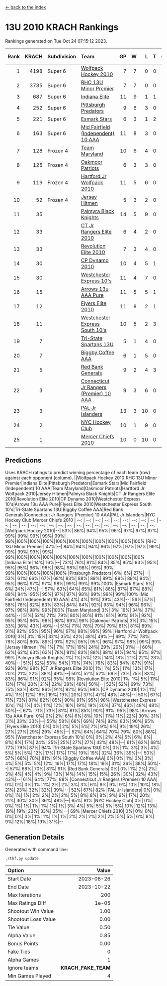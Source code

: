 [<- back to the index](readme.md)
# 13U 2010 KRACH Rankings
Rankings generated on Tue Oct 24 07:15:12 2023.

Rank|KRACH|Subdivision|Team|GP|W|L|T|OTW|OTL|SoS|Exp Wins|Win Diff
---:|---:|:---|:---|---:|---:|---:|---:|---:|---:|---:|---:|---:
1|4198|Super 6|[Wolfpack Hockey 2010](https://gamesheetstats.com/seasons/3664/teams/140960/schedule)|7|7|0|0|0|0|84|7.8|-0.0
2|3735|Super 6|[RHC 13U Minor Premier](https://gamesheetstats.com/seasons/3664/teams/140959/schedule)|7|7|0|0|1|0|74|7.8|-0.0
3|687|Super 6|[Indiana Elite](https://gamesheetstats.com/seasons/3664/teams/144350/schedule)|11|9|1|1|0|0|124|10.4|0.0
4|252|Super 6|[Pittsburgh Predators](https://gamesheetstats.com/seasons/3664/teams/140974/schedule)|9|6|3|0|0|0|239|6.9|0.0
5|221|Super 6|[Esmark Stars](https://gamesheetstats.com/seasons/3664/teams/140972/schedule)|6|3|1|2|0|0|220|4.9|0.0
6|163|Super 6|[Mid Fairfield (Independent) 10 AAA](https://gamesheetstats.com/seasons/3664/teams/140956/schedule)|11|8|3|0|1|0|722|8.8|-0.0
7|128|Frozen 4|[Team Maryland](https://gamesheetstats.com/seasons/3664/teams/140976/schedule)|10|6|4|0|1|0|719|6.8|-0.0
8|125|Frozen 4|[Oakmoor Patriots](https://gamesheetstats.com/seasons/3664/teams/162748/schedule)|6|3|3|0|0|0|271|3.9|0.0
9|119|Frozen 4|[Hartford Jr Wolfpack 2010](https://gamesheetstats.com/seasons/3664/teams/140957/schedule)|11|5|6|0|0|2|1365|5.8|-0.0
10|52|Frozen 4|[Jersey Hitmen](https://gamesheetstats.com/seasons/3664/teams/140961/schedule)|5|3|2|0|0|0|80|3.9|0.0
11|35||[Palmyra Black Knights](https://gamesheetstats.com/seasons/3664/teams/140973/schedule)|14|5|9|0|0|0|1101|5.9|0.0
12|33||[CT Jr Rangers Elite 2010](https://gamesheetstats.com/seasons/3664/teams/140955/schedule)|6|4|2|0|0|0|21|4.9|0.0
13|33||[Revolution Elite 2010](https://gamesheetstats.com/seasons/3664/teams/140975/schedule)|7|3|4|0|0|0|598|3.9|0.0
14|30||[CP Dynamo 2010](https://gamesheetstats.com/seasons/3664/teams/140968/schedule)|10|4|5|1|0|1|87|5.4|0.0
15|30||[Westchester Express 10's](https://gamesheetstats.com/seasons/3664/teams/140967/schedule)|11|4|7|0|0|0|385|4.8|-0.0
16|15||[Arrows 13u AAA Pure](https://gamesheetstats.com/seasons/3664/teams/140965/schedule)|11|5|5|1|0|0|29|6.4|0.0
17|12||[Flyers Elite 2010](https://gamesheetstats.com/seasons/3664/teams/140963/schedule)|11|8|2|1|0|0|5|9.4|0.0
18|11||[Westchester Express South 10's](https://gamesheetstats.com/seasons/3664/teams/140971/schedule)|10|5|2|3|0|0|20|7.4|0.0
19|7||[Tri-State Spartans 13U](https://gamesheetstats.com/seasons/3664/teams/144349/schedule)|5|1|4|0|1|0|180|1.9|0.0
20|7||[Biggby Coffee AAA](https://gamesheetstats.com/seasons/3664/teams/144347/schedule)|6|1|5|0|0|1|253|1.9|0.0
21|5||[Red Bank Generals](https://gamesheetstats.com/seasons/3664/teams/140962/schedule)|9|2|4|3|0|1|21|4.4|0.0
22|3||[Connecticut Jr Rangers (Premier) 10 AAA](https://gamesheetstats.com/seasons/3664/teams/140958/schedule)|9|3|6|0|0|0|18|3.9|0.0
23|3||[PAL Jr Islanders](https://gamesheetstats.com/seasons/3664/teams/140969/schedule)|13|3|10|0|0|0|19|3.9|0.0
24|2||[NYC Hockey Club](https://gamesheetstats.com/seasons/3664/teams/140966/schedule)|10|1|9|0|0|0|38|1.9|0.0
25|1||[Mercer Chiefs 2010](https://gamesheetstats.com/seasons/3664/teams/140964/schedule)|10|0|10|0|0|0|18|0.9|0.0

## Predictions
Uses KRACH ratings to predict winning percentage of each team (row) against each opponent (column).
||Wolfpack Hockey 2010|RHC 13U Minor Premier|Indiana Elite|Pittsburgh Predators|Esmark Stars|Mid Fairfield (Independent) 10 AAA|Team Maryland|Oakmoor Patriots|Hartford Jr Wolfpack 2010|Jersey Hitmen|Palmyra Black Knights|CT Jr Rangers Elite 2010|Revolution Elite 2010|CP Dynamo 2010|Westchester Express 10's|Arrows 13u AAA Pure|Flyers Elite 2010|Westchester Express South 10's|Tri-State Spartans 13U|Biggby Coffee AAA|Red Bank Generals|Connecticut Jr Rangers (Premier) 10 AAA|PAL Jr Islanders|NYC Hockey Club|Mercer Chiefs 2010
| --: | --: | --: | --: | --: | --: | --: | --: | --: | --: | --: | --: | --: | --: | --: | --: | --: | --: | --: | --: | --: | --: | --: | --: | --: | --: 
|Wolfpack Hockey 2010|--| 53%| 86%| 94%| 95%| 96%| 97%| 97%| 97%| 99%| 99%| 99%| 99%| 99%| 99%|100%|100%|100%|100%|100%|100%|100%|100%|100%|100%
|RHC 13U Minor Premier| 47%|--| 84%| 94%| 94%| 96%| 97%| 97%| 97%| 99%| 99%| 99%| 99%| 99%| 99%|100%|100%|100%|100%|100%|100%|100%|100%|100%|100%
|Indiana Elite| 14%| 16%|--| 73%| 76%| 81%| 84%| 85%| 85%| 93%| 95%| 95%| 95%| 96%| 96%| 98%| 98%| 98%| 99%| 99%| 99%|100%|100%|100%|100%
|Pittsburgh Predators|  6%|  6%| 27%|--| 53%| 61%| 66%| 67%| 68%| 83%| 88%| 89%| 89%| 89%| 89%| 94%| 95%| 96%| 97%| 97%| 98%| 99%| 99%| 99%|100%
|Esmark Stars|  5%|  6%| 24%| 47%|--| 57%| 63%| 64%| 65%| 81%| 86%| 87%| 87%| 88%| 88%| 94%| 95%| 95%| 97%| 97%| 98%| 99%| 99%| 99%|100%
|Mid Fairfield (Independent) 10 AAA|  4%|  4%| 19%| 39%| 43%|--| 56%| 57%| 58%| 76%| 82%| 83%| 83%| 84%| 84%| 92%| 93%| 94%| 96%| 96%| 97%| 98%| 98%| 99%|100%
|Team Maryland|  3%|  3%| 16%| 34%| 37%| 44%|--| 51%| 52%| 71%| 79%| 80%| 80%| 81%| 81%| 90%| 91%| 92%| 95%| 95%| 96%| 98%| 98%| 99%| 99%
|Oakmoor Patriots|  3%|  3%| 15%| 33%| 36%| 43%| 49%|--| 51%| 71%| 78%| 79%| 79%| 81%| 81%| 89%| 91%| 92%| 95%| 95%| 96%| 97%| 98%| 99%| 99%
|Hartford Jr Wolfpack 2010|  3%|  3%| 15%| 32%| 35%| 42%| 48%| 49%|--| 69%| 77%| 78%| 78%| 80%| 80%| 89%| 91%| 92%| 95%| 95%| 96%| 97%| 98%| 99%| 99%
|Jersey Hitmen|  1%|  1%|  7%| 17%| 19%| 24%| 29%| 29%| 31%|--| 60%| 62%| 62%| 63%| 63%| 78%| 81%| 83%| 88%| 88%| 91%| 94%| 95%| 97%| 99%
|Palmyra Black Knights|  1%|  1%|  5%| 12%| 14%| 18%| 21%| 22%| 23%| 40%|--| 51%| 52%| 53%| 54%| 70%| 74%| 76%| 83%| 84%| 87%| 91%| 92%| 96%| 98%
|CT Jr Rangers Elite 2010|  1%|  1%|  5%| 11%| 13%| 17%| 20%| 21%| 22%| 38%| 49%|--| 50%| 52%| 52%| 69%| 73%| 75%| 83%| 83%| 86%| 91%| 92%| 95%| 98%
|Revolution Elite 2010|  1%|  1%|  5%| 11%| 13%| 17%| 20%| 21%| 22%| 38%| 48%| 50%|--| 52%| 52%| 69%| 73%| 75%| 83%| 83%| 86%| 91%| 92%| 95%| 98%
|CP Dynamo 2010|  1%|  1%|  4%| 11%| 12%| 16%| 19%| 19%| 20%| 37%| 47%| 48%| 48%|--| 50%| 67%| 71%| 73%| 81%| 82%| 85%| 90%| 91%| 95%| 98%
|Westchester Express 10's|  1%|  1%|  4%| 11%| 12%| 16%| 19%| 19%| 20%| 37%| 46%| 48%| 48%| 50%|--| 67%| 71%| 73%| 81%| 81%| 85%| 90%| 91%| 95%| 98%
|Arrows 13u AAA Pure|  0%|  0%|  2%|  6%|  6%|  8%| 10%| 11%| 11%| 22%| 30%| 31%| 31%| 33%| 33%|--| 55%| 58%| 68%| 69%| 74%| 82%| 83%| 90%| 95%
|Flyers Elite 2010|  0%|  0%|  2%|  5%|  5%|  7%|  9%|  9%|  9%| 19%| 26%| 27%| 27%| 29%| 29%| 45%|--| 52%| 64%| 64%| 70%| 79%| 80%| 88%| 95%
|Westchester Express South 10's|  0%|  0%|  2%|  4%|  5%|  6%|  8%|  8%|  8%| 17%| 24%| 25%| 25%| 27%| 27%| 42%| 48%|--| 61%| 62%| 68%| 77%| 79%| 87%| 94%
|Tri-State Spartans 13U|  0%|  0%|  1%|  3%|  3%|  4%|  5%|  5%|  5%| 12%| 17%| 17%| 17%| 19%| 19%| 32%| 36%| 39%|--| 50%| 57%| 68%| 70%| 81%| 91%
|Biggby Coffee AAA|  0%|  0%|  1%|  3%|  3%|  4%|  5%|  5%|  5%| 12%| 16%| 17%| 17%| 18%| 19%| 31%| 36%| 38%| 50%|--| 57%| 68%| 70%| 81%| 91%
|Red Bank Generals|  0%|  0%|  1%|  2%|  2%|  3%|  4%|  4%|  4%|  9%| 13%| 14%| 14%| 15%| 15%| 26%| 30%| 32%| 43%| 43%|--| 61%| 64%| 77%| 88%
|Connecticut Jr Rangers (Premier) 10 AAA|  0%|  0%|  0%|  1%|  1%|  2%|  2%|  3%|  3%|  6%|  9%|  9%|  9%| 10%| 10%| 18%| 21%| 23%| 32%| 32%| 39%|--| 52%| 67%| 82%
|PAL Jr Islanders|  0%|  0%|  0%|  1%|  1%|  2%|  2%|  2%|  2%|  5%|  8%|  8%|  8%|  9%|  9%| 17%| 20%| 21%| 30%| 30%| 36%| 48%|--| 65%| 81%
|NYC Hockey Club|  0%|  0%|  0%|  1%|  1%|  1%|  1%|  1%|  1%|  3%|  4%|  5%|  5%|  5%|  5%| 10%| 12%| 13%| 19%| 19%| 23%| 33%| 35%|--| 69%
|Mercer Chiefs 2010|  0%|  0%|  0%|  0%|  0%|  0%|  1%|  1%|  1%|  1%|  2%|  2%|  2%|  2%|  2%|  5%|  5%|  6%|  9%|  9%| 12%| 18%| 19%| 31%|--

## Generation Details

Generated with command line:
```
./thf.py update
```

| Option | Value |
| :----- | ----: |
| Start Date | 2023-08-26 |
| End Date | 2023-10-22 |
| Max Iterations | 200 |
| Max Ratings Diff | 1e-05 |
| Shootout Win Value | 1.00 |
| Shootout Loss Value | 0.00 |
| Tie Value | 0.50 |
| Alpha Value | 0.85 |
| Bonus Points | 0.00 |
| Fake Ties | 0 |
| Alpha Games | 1 |
| Ignore teams | __KRACH_FAKE_TEAM__ |
| Min Games Played | 4 |

